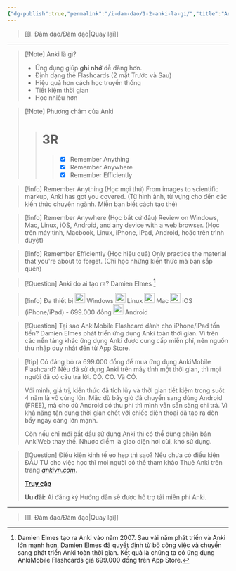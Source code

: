```yaml
---
{"dg-publish":true,"permalink":"/i-dam-dao/1-2-anki-la-gi/","title":"Anki là gì?","noteIcon":""}
---
```


> [[I. Đàm đạo/Đàm đạo\|Quay lại]]
___


> [!Note] Anki là gì? 
>- Ứng dụng giúp **ghi nhớ** dễ dàng hơn.
>- Định dạng thẻ Flashcards (2 mặt Trước và Sau)
>- Hiệu quả hơn cách học truyền thống
>- Tiết kiệm thời gian
>- Học nhiều hơn


> [!Note] Phương châm của Anki
>> # 3R
>>> - [x] Remember Anything
>>> - [x] Remember Anywhere
>>> - [x] Remember Efficiently


> [!info] Remember Anything (Học mọi thứ)
> From images to scientific markup, Anki has got you covered.
> (Từ hình ảnh, từ vựng cho đến các kiến thức chuyên ngành. Miễn bạn biết cách tạo thẻ)


> [!info] Remember Anywhere (Học bất cứ đâu)
> Review on Windows, Mac, Linux, iOS, Android, and any device with a web browser.
> (Học trên máy tính, Macbook, Linux, iPhone, iPad, Android, hoặc trên trình duyệt)


> [!info] Remember Efficiently (Học hiệu quả)
> Only practice the material that you're about to forget.
> (Chỉ học những kiến thức mà bạn sắp quên)


> [!Question] Anki do ai tạo ra?
> Damien Elmes [^1]


> [!info] Đa thiết bị
> <img src="https://i.imgur.com/q5hGSTK.png" width="23"> Windows
> <img src="https://i.imgur.com/EwFqxVo.png" width="23"> Linux
> <img src="https://i.imgur.com/tZ2aark.png" width="23"> Mac 
> <img src="https://i.imgur.com/tZ2aark.png" width="23"> iOS (iPhone/iPad) - 699.000 đồng
> <img src="https://i.imgur.com/d0Lr8Pg.png" width="23"> Android


> [!Question] Tại sao AnkiMobile Flashcard dành cho iPhone/iPad tốn tiền?
> Damien Elmes phát triển ứng dụng Anki toàn thời gian. Vì trên các nền tảng khác ứng dụng Anki được cung cấp miễn phí, nên nguồn thu nhập duy nhất đến từ App Store.


> [!tip] Có đáng bỏ ra 699.000 đồng để mua ứng dụng AnkiMobile Flashcard?
> Nếu đã sử dụng Anki trên máy tính một thời gian, thì mọi người đã có câu trả lời. CÓ. CÓ. Và CÓ.
>
> Với mình, giá trị, kiến thức đã tích lũy và thời gian tiết kiệm trong suốt 4 năm là vô cùng lớn. Mặc dù bây giờ đã chuyển sang dùng Android (FREE), mà cho dù Android có thu phí thì mình vẫn sẵn sàng chi trả. Vì khả năng tận dụng thời gian chết với chiếc điện thoại đã tạo ra đòn bẩy ngày càng lớn mạnh. 
>
> Còn nếu chỉ mới bắt đầu sử dụng Anki thì có thể dùng phiên bản AnkiWeb thay thế. Nhược điểm là giao diện hơi cùi, khó sử dụng.


> [!Question] Điều kiện kinh tế eo hẹp thì sao?
> Nếu chưa có điều kiện ĐẦU TƯ cho việc học thì mọi người có thể tham khảo Thuê Anki trên trang [*ankivn.com*](https://ankivn.com/).
> 
> [**Truy cập**](https://ankivn.com/thue-anki/)
>
> **Ưu đãi:** Ai đăng ký Hướng dẫn sẽ được hỗ trợ tải miễn phí Anki.


[^1]: Damien Elmes tạo ra Anki vào năm 2007. Sau vài năm phát triển và Anki lớn mạnh hơn, Damien Elmes đã quyết định từ bỏ công việc và chuyển sang phát triển Anki toàn thời gian. Kết quả là chúng ta có ứng dụng AnkiMobile Flashcards giá 699.000 đồng trên App Store.

___
> [[I. Đàm đạo/Đàm đạo\|Quay lại]]